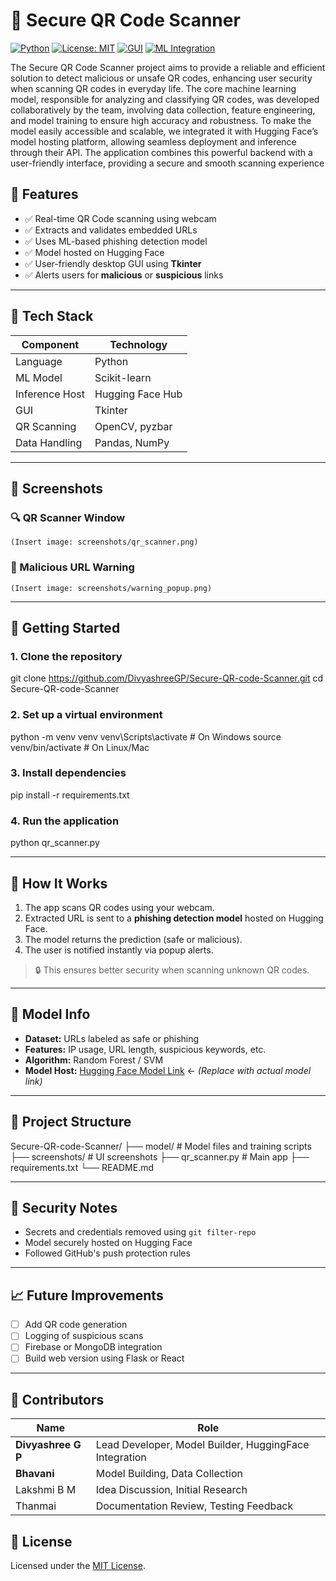 # 🔐 Secure QR Code Scanner

[![Python](https://img.shields.io/badge/Python-3.10-blue?logo=python)](https://www.python.org/)
[![License: MIT](https://img.shields.io/badge/License-MIT-green.svg)](https://opensource.org/licenses/MIT)
[![GUI](https://img.shields.io/badge/GUI-Tkinter-orange)]()
[![ML Integration](https://img.shields.io/badge/Model-HuggingFace-purple?logo=huggingface)](https://huggingface.co/)

The Secure QR Code Scanner project aims to provide a reliable and efficient solution to detect malicious or unsafe QR codes, enhancing user security when scanning QR codes in everyday life. The core machine learning model, responsible for analyzing and classifying QR codes, was developed collaboratively by the team, involving data collection, feature engineering, and model training to ensure high accuracy and robustness. To make the model easily accessible and scalable, we integrated it with Hugging Face’s model hosting platform, allowing seamless deployment and inference through their API. The application combines this powerful backend with a user-friendly interface, providing a secure and smooth scanning experience
## 📌 Features

- ✅ Real-time QR Code scanning using webcam
- ✅ Extracts and validates embedded URLs
- ✅ Uses ML-based phishing detection model
- ✅ Model hosted on Hugging Face
- ✅ User-friendly desktop GUI using **Tkinter**
- ✅ Alerts users for **malicious** or **suspicious** links

---

## 🧠 Tech Stack

| Component       | Technology         |
|----------------|--------------------|
| Language        | Python             |
| ML Model        | Scikit-learn       |
| Inference Host  | Hugging Face Hub   |
| GUI             | Tkinter            |
| QR Scanning     | OpenCV, pyzbar     |
| Data Handling   | Pandas, NumPy      |

---

## 📸 Screenshots

### 🔍 QR Scanner Window
`(Insert image: screenshots/qr_scanner.png)`

### 🛑 Malicious URL Warning
`(Insert image: screenshots/warning_popup.png)`

---

## 🚀 Getting Started

### 1. Clone the repository

git clone https://github.com/DivyashreeGP/Secure-QR-code-Scanner.git
cd Secure-QR-code-Scanner

### 2. Set up a virtual environment

python -m venv venv
venv\Scripts\activate # On Windows
source venv/bin/activate # On Linux/Mac

### 3. Install dependencies

pip install -r requirements.txt

### 4. Run the application

python qr_scanner.py

---

## 🧪 How It Works

1. The app scans QR codes using your webcam.
2. Extracted URL is sent to a **phishing detection model** hosted on Hugging Face.
3. The model returns the prediction (safe or malicious).
4. The user is notified instantly via popup alerts.

> 🔒 This ensures better security when scanning unknown QR codes.

---

## 🤖 Model Info

- **Dataset:** URLs labeled as safe or phishing  
- **Features:** IP usage, URL length, suspicious keywords, etc.  
- **Algorithm:** Random Forest / SVM  
- **Model Host:** [Hugging Face Model Link](https://huggingface.co/your-model-name) ← *(Replace with actual model link)*

---

## 📁 Project Structure

Secure-QR-code-Scanner/
├── model/ # Model files and training scripts
├── screenshots/ # UI screenshots
├── qr_scanner.py # Main app
├── requirements.txt
└── README.md

---

## 🔐 Security Notes

- Secrets and credentials removed using `git filter-repo`
- Model securely hosted on Hugging Face
- Followed GitHub's push protection rules

---

## 📈 Future Improvements

- [ ] Add QR code generation
- [ ] Logging of suspicious scans
- [ ] Firebase or MongoDB integration
- [ ] Build web version using Flask or React

---

## 👥 Contributors

| Name               | Role                                                   |
| ------------------ | ------------------------------------------------------ |
| **Divyashree G P** | Lead Developer, Model Builder, HuggingFace Integration |
| **Bhavani**        | Model Building, Data Collection                        |
| Lakshmi B M        | Idea Discussion, Initial Research                      |
| Thanmai            | Documentation Review, Testing Feedback                 |


## 📜 License

Licensed under the [MIT License](LICENSE).
